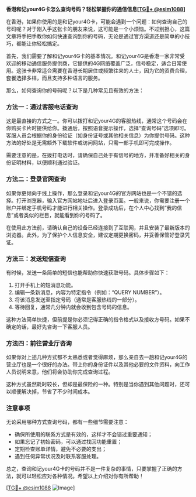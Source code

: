 **香港和记your4G卡怎么查询号码？轻松掌握你的通信信息[[TG💪+ @esim1088](https://t.me/s/esim1088)]**

在香港，如果你使用的是和记your4G卡，可能会遇到一个问题：如何查询自己的号码呢？对于刚入手这张卡的朋友来说，这可能是一个小烦恼。不过别担心，这篇文章将手把手教你如何快速查询到你的号码，无论是通过官方渠道还是简单的小技巧，都能让你轻松搞定。

首先，我们需要了解和记your4G卡的基本情况。和记your4G是香港一家非常受欢迎的移动通信服务提供商，它提供的4G网络覆盖广泛，信号稳定，适合日常使用。这张卡非常适合需要在香港长期居住或频繁往来的人士，因为它的资费合理，套餐选择多样，而且支持多种语言的服务。

那么，如何查询你的号码呢？以下是几种常见且有效的方法：

### 方法一：通过客服电话查询

这是最直接的方式之一。你可以拨打和记your4G的客服热线，通常这个号码会在你购买卡片时提供给你。拨通后，按照语音提示操作，选择“查询号码”选项即可。客服人员会根据你的身份验证（如身份证号或其他相关信息）为你提供号码。这种方法的好处是无需额外下载软件或访问网站，只需一部手机即可完成操作。

需要注意的是，在拨打电话时，请确保自己处于有信号的地方，并准备好相关的身份证明材料，以便顺利通过验证。

### 方法二：登录官网查询

如果你更倾向于线上操作，那么登录和记your4G的官方网站也是一个不错的选择。打开浏览器，输入官方网站地址后进入登录页面。一般来说，你需要注册一个账户并绑定手机号码才能进行相关操作。登录成功后，在个人中心找到“我的信息”或者类似的栏目，就能看到你的号码了。

在使用此方法前，请确认自己的设备已经连接到了互联网，并且安装了最新版本的浏览器。此外，为了保护个人信息安全，建议定期更换密码，并妥善保管好登录凭证。

### 方法三：发送短信查询

有时候，发送一条简单的短信也能帮助你快速获取号码。具体步骤如下：
1. 打开手机上的短消息功能。
2. 编辑一条新消息，内容为特定指令（例如：“QUERY NUMBER”）。
3. 将该消息发送至指定号码（通常是客服热线的一部分）。
4. 等待回复，通常几分钟内就会收到包含号码的信息。

这种方法简单快捷，但前提是你必须记得正确的指令格式以及接收方号码。如果不确定的话，最好先咨询一下客服人员。

### 方法四：前往营业厅咨询

如果你对上述几种方式都不太熟悉或者觉得麻烦，那么亲自去一趟和记your4G的营业厅也是一个很好的办法。带上你的身份证件以及其他必要的文件资料，向工作人员说明来意，他们将会协助你完成查询过程。

这种方式虽然耗时较长，但却是最保险的一种。特别是当你遇到其他问题时，还可以顺便解决掉，节省了不少时间成本。

### 注意事项

无论采用哪种方式查询号码，都有一些细节需要注意：
- 确保所使用的联系方式是有效的，这样才不会错过重要通知；
- 如果忘记了初始密码，可以通过找回功能重置；
- 定期检查账单详情，避免不必要的支出；
- 遇到任何异常状况及时联系客服处理。

总之，查询和记your4G卡的号码并不是一件复杂的事情，只要掌握了正确的方法，就可以轻松应对各种情况。希望以上介绍对你有所帮助！

[[TG💪+ @esim1088](https://t.me/s/esim1088) ![Image](https://i.postimg.cc/4NQfJmqS/Snipaste-2025-05-13-00-14-12.png)]